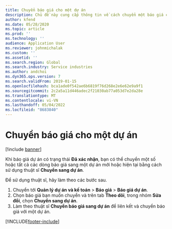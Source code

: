 ```yaml
---
title: Chuyển báo giá cho một dự án
description: Chủ đề này cung cấp thông tin về cách chuyển một báo giá cho một dự án mới hoặc hiện có.
author: kfend
ms.date: 05/28/2020
ms.topic: article
ms.prod: ''
ms.technology: ''
audience: Application User
ms.reviewer: johnmichalak
ms.custom: ''
ms.assetid: ''
ms.search.region: Global
ms.search.industry: Service industries
ms.author: andchoi
ms.dyn365.ops.version: 7
ms.search.validFrom: 2019-01-15
ms.openlocfilehash: bca1ade0f542ae6b6819f76d268e2e6e62e9a9f1
ms.sourcegitcommit: 2c2a5a11d446adec2f21030ab77a053d7e2da28e
ms.translationtype: MT
ms.contentlocale: vi-VN
ms.lasthandoff: 05/04/2022
ms.locfileid: "8683840"
---
```

# <a name="transfer-a-quotation-to-a-project"></a>Chuyển báo giá cho một dự án

[!include [banner](../includes/banner.md)]

Khi báo giá dự án có trạng thái **Đã xác nhận**, bạn có thể chuyển một số hoặc tất cả các dòng báo giá sang một dự án mới hoặc hiện tại bằng cách sử dụng thuật sĩ **Chuyển sang dự án**. 

Để sử dụng thuật sĩ, hãy làm theo các bước sau.

1. Chuyển tới **Quản lý dự án và kế toán** > **Báo giá** > **Báo giá dự án**.
2. Chọn báo giá bạn muốn chuyển và trên tab **Theo dõi**, trong nhóm **Sửa đổi**, chọn **Chuyển sang dự án**.
3. Làm theo thuật sĩ **Chuyển báo giá sang dự án** để liên kết và chuyển báo giá với một dự án.


[!INCLUDE[footer-include](../includes/footer-banner.md)]